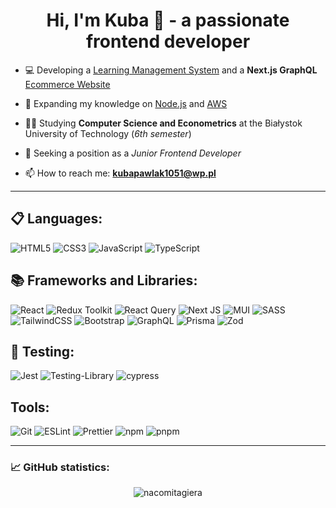 <h1 align='center'>Hi, I'm Kuba 👋 - a passionate frontend developer</h1>

- 💻 Developing a [Learning Management System](https://github.com/KosakChess/Kosak-Chess-Courses) and a **Next.js GraphQL** [Ecommerce Website](https://github.com/NacomiTagiera/next13masters)

- 🌱 Expanding my knowledge on [Node.js](https://nodejs.org/en/learn/getting-started/introduction-to-nodejs) and [AWS](https://docs.aws.amazon.com/?nc2=h_ql_doc_do)

- 👨‍🎓 Studying **Computer Science and Econometrics** at the Białystok University of Technology (*6th semester*)

- 🔎 Seeking a position as a _Junior Frontend Developer_

- 📫 How to reach me: **kubapawlak1051@wp.pl**

---

## 📋 Languages:
  ![HTML5](https://img.shields.io/badge/html5-%23E34F26.svg?style=for-the-badge&logo=html5&logoColor=white)
  ![CSS3](https://img.shields.io/badge/css3-%231572B6.svg?style=for-the-badge&logo=css3&logoColor=white)
  ![JavaScript](https://img.shields.io/badge/javascript-%23323330.svg?style=for-the-badge&logo=javascript&logoColor=%23F7DF1E)
  ![TypeScript](https://img.shields.io/badge/typescript-%23007ACC.svg?style=for-the-badge&logo=typescript&logoColor=white)
  
## 📚 Frameworks and Libraries:
  ![React](https://img.shields.io/badge/react-%2320232a.svg?style=for-the-badge&logo=react&logoColor=%2361DAFB)
  ![Redux Toolkit](https://img.shields.io/badge/redux-%23593d88.svg?style=for-the-badge&logo=redux&logoColor=white)
  ![React Query](https://img.shields.io/badge/-React%20Query-FF4154?style=for-the-badge&logo=react%20query&logoColor=white)
  ![Next JS](https://img.shields.io/badge/Next-black?style=for-the-badge&logo=next.js&logoColor=white)
  ![MUI](https://img.shields.io/badge/MUI-%230081CB.svg?style=for-the-badge&logo=mui&logoColor=white)
  ![SASS](https://img.shields.io/badge/SASS-hotpink.svg?style=for-the-badge&logo=SASS&logoColor=white)  
  ![TailwindCSS](https://img.shields.io/badge/tailwindcss-%2338B2AC.svg?style=for-the-badge&logo=tailwind-css&logoColor=white)
  ![Bootstrap](https://img.shields.io/badge/bootstrap-%238511FA.svg?style=for-the-badge&logo=bootstrap&logoColor=white)
  ![GraphQL](https://img.shields.io/badge/-GraphQL-E10098?style=for-the-badge&logo=graphql&logoColor=white)
  ![Prisma](https://img.shields.io/badge/Prisma-3982CE?style=for-the-badge&logo=Prisma&logoColor=white)
  ![Zod](	https://img.shields.io/badge/Zod-000000?style=for-the-badge&logo=zod&logoColor=3068B7)

## 🧪 Testing:
  ![Jest](https://img.shields.io/badge/-jest-%23C21325?style=for-the-badge&logo=jest&logoColor=white)
  ![Testing-Library](https://img.shields.io/badge/-TestingLibrary-%23E33332?style=for-the-badge&logo=testing-library&logoColor=white)
  ![cypress](https://img.shields.io/badge/-cypress-%23E5E5E5?style=for-the-badge&logo=cypress&logoColor=058a5e)

## Tools:
  ![Git](https://img.shields.io/badge/-Git-F05032?style=for-the-badge&logoColor=white&logo=git)
  ![ESLint](https://img.shields.io/badge/-ESLint-4B32C3?style=for-the-badge&logoColor=white&logo=eslint)
  ![Prettier](https://img.shields.io/badge/-Prettier-F7B93E?style=for-the-badge&logoColor=white&logo=prettier)
  ![npm](https://img.shields.io/badge/-npm-CB3837?style=for-the-badge&logoColor=white&logo=npm)
  ![pnpm](https://img.shields.io/badge/-pnpm-F69220?style=for-the-badge&logoColor=white&logo=pnpm)

  ---

### 📈 GitHub statistics:
<p align="center">  
  <img src="https://github-readme-streak-stats.herokuapp.com/?user=nacomitagiera&theme=dark" alt="nacomitagiera" />
</p>

